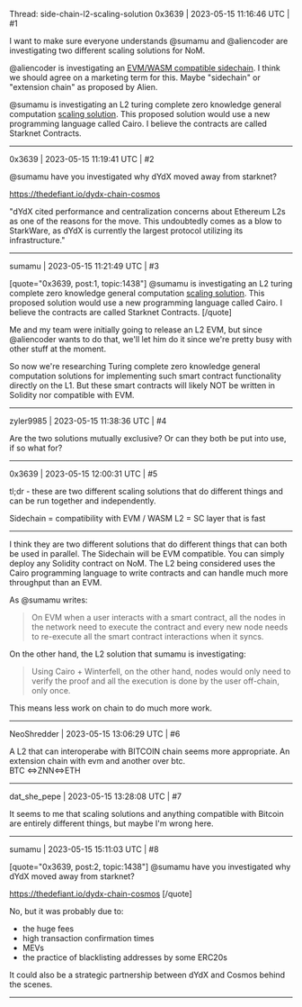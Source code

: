 Thread: side-chain-l2-scaling-solution
0x3639 | 2023-05-15 11:16:46 UTC | #1

I want to make sure everyone understands @sumamu and @aliencoder are investigating two different scaling solutions for NoM.

@aliencoder is investigating an [EVM/WASM compatible sidechain](https://forum.hypercore.one/t/extension-chains/52?u=0x3639). I think we should agree on a marketing term for this.  Maybe "sidechain" or "extension chain" as proposed by Alien.

@sumamu is investigating an L2 turing complete zero knowledge general computation [scaling solution](https://forum2.zenon.org/t/implementing-a-smart-contract-runtime-on-nom/462/18?u=0x3639).  This proposed solution would use a new programming language called Cairo.  I believe the contracts are called Starknet Contracts.

-------------------------

0x3639 | 2023-05-15 11:19:41 UTC | #2

@sumamu have you investigated why dYdX moved away from starknet? 

https://thedefiant.io/dydx-chain-cosmos

"dYdX cited performance and centralization concerns about Ethereum L2s as one of the reasons for the move. This undoubtedly comes as a blow to StarkWare, as dYdX is currently the largest protocol utilizing its infrastructure."

-------------------------

sumamu | 2023-05-15 11:21:49 UTC | #3

[quote="0x3639, post:1, topic:1438"]
@sumamu is investigating an L2 turing complete zero knowledge general computation [scaling solution](https://forum2.zenon.org/t/implementing-a-smart-contract-runtime-on-nom/462/18). This proposed solution would use a new programming language called Cairo. I believe the contracts are called Starknet Contracts.
[/quote]

Me and my team were initially going to release an L2 EVM, but since @aliencoder wants to do that, we'll let him do it since we're pretty busy with other stuff at the moment.

So now we're researching Turing complete zero knowledge general computation solutions for implementing such smart contract functionality directly on the L1. But these smart contracts will likely NOT be written in Solidity nor compatible with EVM.

-------------------------

zyler9985 | 2023-05-15 11:38:36 UTC | #4

Are the two solutions mutually exclusive? Or can they both be put into use, if so what for?

-------------------------

0x3639 | 2023-05-15 12:00:31 UTC | #5

tl;dr - these are two different scaling solutions that do different things and can be run together and independently.

Sidechain = compatibility with EVM / WASM
L2 = SC layer that is fast

---

I think they are two different solutions that do different things that can both be used in parallel. The Sidechain will be EVM compatible.  You can simply deploy any Solidity contract on NoM. The L2 being considered uses the Cairo programming language to write contracts and can handle much more throughput than an EVM.   

As @sumamu writes:

> On EVM when a user interacts with a smart contract, all the nodes in the network need to execute the contract and every new node needs to re-execute all the smart contract interactions when it syncs.

On the other hand, the L2 solution that sumamu is investigating:

> Using Cairo + Winterfell, on the other hand, nodes would only need to verify the proof and all the execution is done by the user off-chain, only once.

This means less work on chain to do much more work.

-------------------------

NeoShredder | 2023-05-15 13:06:29 UTC | #6

A L2 that can interoperabe with BITCOIN chain seems more appropriate.
An extension chain with evm and another over btc.  
BTC <=>ZNN<=>ETH

-------------------------

dat_she_pepe | 2023-05-15 13:28:08 UTC | #7

It seems to me that scaling solutions and anything compatible with Bitcoin are entirely different things, but maybe I'm wrong here.

-------------------------

sumamu | 2023-05-15 15:11:03 UTC | #8

[quote="0x3639, post:2, topic:1438"]
@sumamu have you investigated why dYdX moved away from starknet?

https://thedefiant.io/dydx-chain-cosmos
[/quote]

No, but it was probably due to:
- the huge fees
- high transaction confirmation times
- MEVs
- the practice of blacklisting addresses by some ERC20s

It could also be a strategic partnership between dYdX and Cosmos behind the scenes.

-------------------------

